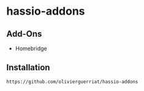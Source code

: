 # hassio-addons

## Add-Ons

* Homebridge

## Installation

    https://github.com/olivierguerriat/hassio-addons
